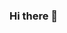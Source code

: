 ### Hi there 👋

<!--
**rodriguezr15/rodriguezr15** is a ✨ _special_ ✨ repository because its `README.md` (this file) appears on your GitHub profile.

Here are some ideas to get you started:

- 🔭 I’m currently working on completeting my degree in Information Systems at East Tennessee State University
- 🌱 I’m currently learning how to dance so I don't embarrass myself at weddings.
- 💬 Ask me about sports, video games, or traveling.
- 📫 How to reach me: rodriguezr@etsu.edu
- ⚡ Fun fact: I've traveled to 14 different countries!



Week 1 Day 1 Notes:

• Welcome
Lectures are recorded and participation is required-asking questions and answering those given by the teacher. 
Check the “News” tab frequently! Many important updates and reminders for the course will appear there.
An “FAQ” section is listed in D2L and will allow for quicker responses for any questions about course.
Labs and graded items will have rubrics attached; a discussion post will be open for topics where people can ask questions about difficult assignments.
A daily note review assignment is posted with guidelines and due 15 minutes after the end of each class. 

• Syllabus Review
The goal of this course is to teach students the strategies for developing maintainable and efficient server-side Web applications. Topics include object-oriented methodology, server-side scripting languages, sessions, database integration with web applications, and web site security.
DB Browser for SQLite, GitHub, Lucid Chart, .Net 5.0, and Visual Studio Community, and D2L are all platforms and resources that will be used in this course.
Assignment categories that each student will partake in- Daily note quizzes, Midterm exam, Final exam, and Labs/Projects.
Failure to complete 2/3 of daily note quizzes will result in an “F” for the course.
Makeups will not be given for any assignment without legitimate reason.
Attendance and participation are required, including the use of the camera being on throughout the class.

• Understanding GitHub and Github Classroom
GitHub is a version control system that can manage files and directories, track changes over time, recall previous versions of a project, and has a Source Control as a subset of version control system.
It is cross-platform, meaning you can access your projects on many different types of devices with varying OSs. Will allow for multiple users to access and modify a project at any one time without the need to be in the same location. Allows for working with partners across the country or the world.
Git Distributed Version Control can be used without internet, has no single failure point and devs can work indecently then share/merge work later.
Repos are used to organize a single project- can contain folders, images, videos, spreadsheets, and any other data construct.

-->
